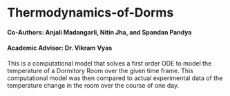 # Thermodynamics-of-Dorms

#### Co-Authors: Anjali Madangarli, Nitin Jha, and Spandan Pandya

#### Academic Advisor: Dr. Vikram Vyas

This is a computational model that solves a first order ODE to model the temperature of a Dormitory Room over the given time frame. This computational model was then compared to actual experimental data of the temperature change in the room over the course of one day. 
